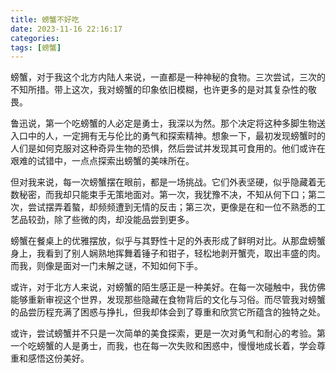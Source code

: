```yaml
---
title: 螃蟹不好吃
date: 2023-11-16 22:16:17
categories: 
tags: [螃蟹]
---
```

螃蟹，对于我这个北方内陆人来说，一直都是一种神秘的食物。三次尝试，三次的不知所措。带上这次，我对螃蟹的印象依旧模糊，也许更多的是对其复杂性的敬畏。

鲁迅说，第一个吃螃蟹的人必定是勇士，我深以为然。那个决定将这种多脚生物送入口中的人，一定拥有无与伦比的勇气和探索精神。想象一下，最初发现螃蟹时的人们是如何克服对这种奇异生物的恐惧，然后尝试并发现其可食用的。他们或许在艰难的试错中，一点点探索出螃蟹的美味所在。

但对我来说，每一次螃蟹摆在眼前，都是一场挑战。它们外表坚硬，似乎隐藏着无数秘密，而我却只能束手无策地面对。第一次，我犹豫不决，不知从何下口；第二次，尝试摆弄着螯，却频频遭到无情的反击；第三次，更像是在和一位不熟悉的工艺品较劲，除了些微的肉，却没能品尝到更多。

螃蟹在餐桌上的优雅摆放，似乎与其野性十足的外表形成了鲜明对比。从那盘螃蟹身上，我看到了别人娴熟地挥舞着锤子和钳子，轻松地剥开蟹壳，取出丰盛的肉。而我，则像是面对一门未解之谜，不知如何下手。

或许，对于北方人来说，对螃蟹的陌生感正是一种美好。在每一次碰触中，我仿佛能够重新审视这个世界，发现那些隐藏在食物背后的文化与习俗。而尽管我对螃蟹的品尝历程充满了困惑与挣扎，但我却体会到了尊重和欣赏它所蕴含的独特之处。

或许，尝试螃蟹并不只是一次简单的美食探索，更是一次对勇气和耐心的考验。第一个吃螃蟹的人是勇士，而我，也在每一次失败和困惑中，慢慢地成长着，学会尊重和感悟这份美好。
